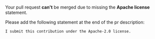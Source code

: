 Your pull request **can't** be merged due to missing the **Apache license** statement.

Please add the following statement at the end of the pr description:

`I submit this contribution under the Apache-2.0 license.` 